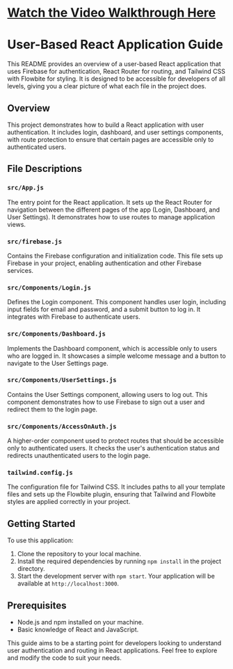 # [Watch the Video Walkthrough Here](https://youtu.be/Z9iotVuZYkQ)

# User-Based React Application Guide

This README provides an overview of a user-based React application that uses Firebase for authentication, React Router for routing, and Tailwind CSS with Flowbite for styling. It is designed to be accessible for developers of all levels, giving you a clear picture of what each file in the project does.

## Overview

This project demonstrates how to build a React application with user authentication. It includes login, dashboard, and user settings components, with route protection to ensure that certain pages are accessible only to authenticated users.

## File Descriptions

### `src/App.js`

The entry point for the React application. It sets up the React Router for navigation between the different pages of the app (Login, Dashboard, and User Settings). It demonstrates how to use routes to manage application views.

### `src/firebase.js`

Contains the Firebase configuration and initialization code. This file sets up Firebase in your project, enabling authentication and other Firebase services.

### `src/Components/Login.js`

Defines the Login component. This component handles user login, including input fields for email and password, and a submit button to log in. It integrates with Firebase to authenticate users.

### `src/Components/Dashboard.js`

Implements the Dashboard component, which is accessible only to users who are logged in. It showcases a simple welcome message and a button to navigate to the User Settings page.

### `src/Components/UserSettings.js`

Contains the User Settings component, allowing users to log out. This component demonstrates how to use Firebase to sign out a user and redirect them to the login page.

### `src/Components/AccessOnAuth.js`

A higher-order component used to protect routes that should be accessible only to authenticated users. It checks the user's authentication status and redirects unauthenticated users to the login page.

### `tailwind.config.js`

The configuration file for Tailwind CSS. It includes paths to all your template files and sets up the Flowbite plugin, ensuring that Tailwind and Flowbite styles are applied correctly in your project.

## Getting Started

To use this application:

1. Clone the repository to your local machine.
2. Install the required dependencies by running `npm install` in the project directory.
3. Start the development server with `npm start`. Your application will be available at `http://localhost:3000`.

## Prerequisites

- Node.js and npm installed on your machine.
- Basic knowledge of React and JavaScript.

This guide aims to be a starting point for developers looking to understand user authentication and routing in React applications. Feel free to explore and modify the code to suit your needs.
